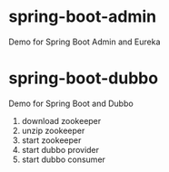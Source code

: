 # spring-boot-admin
Demo for Spring Boot Admin and Eureka

# spring-boot-dubbo
Demo for Spring Boot and Dubbo
1. download zookeeper
2. unzip zookeeper
3. start zookeeper
4. start dubbo provider
5. start dubbo consumer

